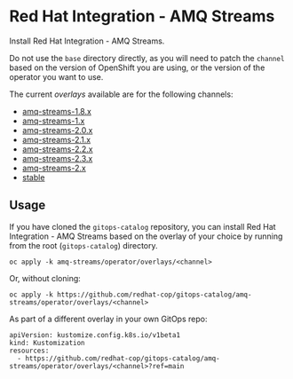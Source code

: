 # Red Hat Integration - AMQ Streams

Install Red Hat Integration - AMQ Streams.

Do not use the `base` directory directly, as you will need to patch the `channel` based on the version of OpenShift you are using, or the version of the operator you want to use.

The current *overlays* available are for the following channels:

* [amq-streams-1.8.x](operator/overlays/amq-streams-1.8.x)
* [amq-streams-1.x](operator/overlays/amq-streams-1.x)
* [amq-streams-2.0.x](operator/overlays/amq-streams-2.0.x)
* [amq-streams-2.1.x](operator/overlays/amq-streams-2.1.x)
* [amq-streams-2.2.x](operator/overlays/amq-streams-2.2.x)
* [amq-streams-2.3.x](operator/overlays/amq-streams-2.3.x)
* [amq-streams-2.x](operator/overlays/amq-streams-2.x)
* [stable](operator/overlays/stable)

## Usage

If you have cloned the `gitops-catalog` repository, you can install Red Hat Integration - AMQ Streams based on the overlay of your choice by running from the root (`gitops-catalog`) directory.

```
oc apply -k amq-streams/operator/overlays/<channel>
```

Or, without cloning:

```
oc apply -k https://github.com/redhat-cop/gitops-catalog/amq-streams/operator/overlays/<channel>
```

As part of a different overlay in your own GitOps repo:

```
apiVersion: kustomize.config.k8s.io/v1beta1
kind: Kustomization
resources:
  - https://github.com/redhat-cop/gitops-catalog/amq-streams/operator/overlays/<channel>?ref=main
```
